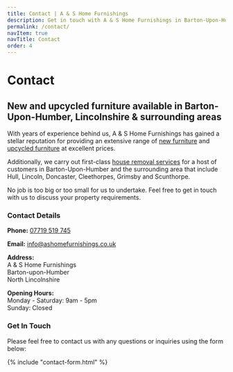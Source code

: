 ```yaml
---
title: Contact | A & S Home Furnishings
description: Get in touch with A & S Home Furnishings in Barton-Upon-Humber
permalink: /contact/
navItem: true
navTitle: Contact
order: 4
---
```


# Contact

## New and upcycled furniture available in Barton-Upon-Humber, Lincolnshire & surrounding areas

With years of experience behind us, A & S Home Furnishings has gained a stellar reputation for providing an extensive range of [new furniture](/new-furniture/) and [upcycled furniture](/upcycled-and-pre-loved-furniture/) at excellent prices. 

Additionally, we carry out first-class [house removal services](/house-removals/) for a host of customers in Barton-Upon-Humber and the surrounding area that include Hull, Lincoln, Doncaster, Cleethorpes, Grimsby and Scunthorpe. 

No job is too big or too small for us to undertake. Feel free to get in touch with us to discuss your property requirements.

### Contact Details

**Phone:** [07719 519 745](tel:07719519745)

**Email:** info@ashomefurnishings.co.uk

**Address:**  
A & S Home Furnishings  
Barton-upon-Humber  
North Lincolnshire  

**Opening Hours:**  
Monday - Saturday: 9am - 5pm  
Sunday: Closed

### Get In Touch

Please feel free to contact us with any questions or inquiries using the form below:

<div class="contact-form-container">
{% include "contact-form.html" %}
</div>
